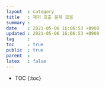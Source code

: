 ```yaml
---
layout  : category
title   : 재귀 호출 문제 모음
summary : 
date    : 2021-05-06 16:06:53 +0900
updated : 2021-05-06 16:06:53 +0900
tag     : 
toc     : true
public  : true
parent  : 
latex   : false
---
```

* TOC
{:toc}
